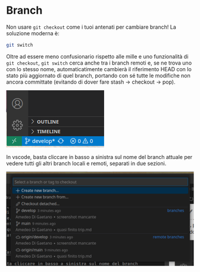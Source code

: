 # Branch

Non usare `git checkout` come i tuoi antenati per cambiare branch! La soluzione moderna è:
```bash
git switch
```

Oltre ad essere meno confusionario rispetto alle mille e uno funzionalità di `git checkout`, `git switch` cerca anche tra i branch remoti e, se ne trova uno con lo stesso nome, automaticatimente cambierà il riferimento HEAD con lo stato più aggiornato di quel branch, portando con sé tutte le modifiche non ancora committate (evitando di dover fare stash -> checkout -> pop).

![alt text](./assets/vscode-branch.png)

In vscode, basta cliccare in basso a sinistra sul nome del branch attuale per vedere tutti gli altri branch locali e remoti, separati in due sezioni.

![alt text](./assets/vscode-new-branch.png)